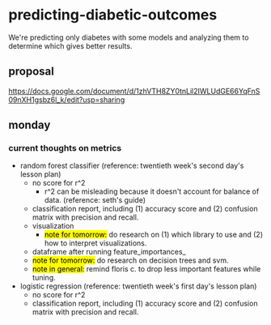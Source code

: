 # predicting-diabetic-outcomes
We're predicting only diabetes with some models and analyzing them to determine which gives better results.
## proposal
https://docs.google.com/document/d/1zhVTH8ZY0tnLil2IWLUdGE66YqFnS09nXH1gsbz6l_k/edit?usp=sharing
## monday
### current thoughts on metrics
* random forest classifier (reference: twentieth week's second day's lesson plan)
    * no score for r^2
        * r^2 can be misleading because it doesn't account for balance of data. (reference: seth's guide)
    * classification report, including (1) accuracy score and (2) confusion matrix with precision and recall.
    * visualization
        * <mark>note for tomorrow:</mark> do research on (1) which library to use and (2) how to interpret visualizations.
    * dataframe after running feature_importances_
    * <mark>note for tomorrow:</mark> do research on decision trees and svm.
    * <mark>note in general:</mark> remind floris c. to drop less important features while tuning.
* logistic regression (reference: twentieth week's first day's lesson plan)
    * no score for r^2
    * classification report, including (1) accuracy score and (2) confusion matrix with precision and recall.
